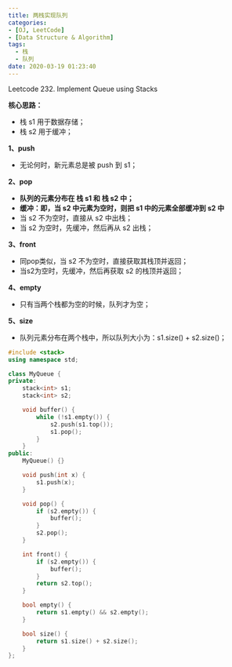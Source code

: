 ```yaml
---
title: 两栈实现队列
categories:
- [OJ, LeetCode]
- [Data Structure & Algorithm]
tags:
  - 栈
  - 队列
date: 2020-03-19 01:23:40
---
```

Leetcode 232. Implement Queue using Stacks

<!--more-->

**核心思路：**
- 栈 s1 用于数据存储；
- 栈 s2 用于缓冲；

**1、push**
- 无论何时，新元素总是被 push 到 s1；

**2、pop**
- **队列的元素分布在 栈 s1 和 栈 s2 中；**
- **缓冲：即，当 s2 中元素为空时，则把 s1 中的元素全部缓冲到 s2 中**
- 当 s2 不为空时，直接从 s2 中出栈；
- 当 s2 为空时，先缓冲，然后再从 s2 出栈；

**3、front**
- 同pop类似，当 s2 不为空时，直接获取其栈顶并返回；
- 当s2为空时，先缓冲，然后再获取 s2 的栈顶并返回；

**4、empty**
- 只有当两个栈都为空的时候，队列才为空；

**5、size**
- 队列元素分布在两个栈中，所以队列大小为：s1.size() + s2.size()；
```cpp
#include <stack>
using namespace std;

class MyQueue {
private:
	stack<int> s1;
	stack<int> s2;

	void buffer() {
		while (!s1.empty()) {
			s2.push(s1.top());
			s1.pop();
		}
	}
public:
	MyQueue() {}

	void push(int x) {
		s1.push(x);
	}

	void pop() {
		if (s2.empty()) {
			buffer();
		}
		s2.pop();
	}

	int front() {
		if (s2.empty()) {
			buffer();
		}
		return s2.top();
	}

	bool empty() {
		return s1.empty() && s2.empty();
	}

	bool size() {
		return s1.size() + s2.size();
	}
};
```
